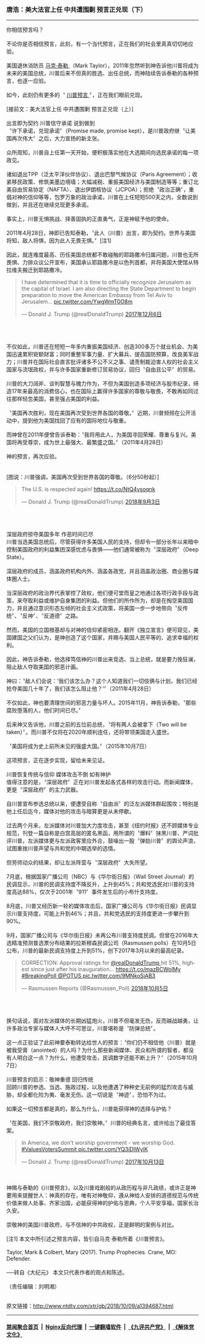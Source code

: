 ### 唐浩：美大法官上任 中共遭围剿 预言正兑现（下）
------------------------

<div class="wysiwyg">
 你相信预言吗？
 <br/>
 <br/>
 不论你是否相信预言，此刻，有一个当代预言，正在我们的社会里真真切切地应验。
 <br/>
 <br/>
 美国退休消防员
 <a href="http://www.ntdtv.com/xtr/gb/articlelistbytag_马克‧泰勒.html" target="_blank">
  马克‧泰勒
 </a>
 （Mark Taylor），2011年忽然听到神告诉他川普将成为未来的美国总统，川普后来不但真的胜选、出任总统，而神陆续告诉泰勒的各种预言，也逐一应验。
 <br/>
 <br/>
 如今，此刻仍有更多的〝
 <a href="http://www.ntdtv.com/xtr/gb/articlelistbytag_川普预言.html" target="_blank">
  川普预言
 </a>
 〞，正在我们眼前兑现。
 <br/>
 <br/>
 [接前文：美大法官上任 中共遭围剿 预言正兑现（上）]
 <br/>
 <br/>
 出言即为契约 川普信守承诺 说到做到
 <br/>
 〝许下承诺，兑现承诺〞（Promise made, promise kept），是川普政府继〝让美国再次伟大〞之后，大力宣扬的新主张。
 <br/>
 <br/>
 众所周知，川普自上任第一天开始，便积极落实他在大选期间向选民承诺的每一项政见。
 <br/>
 <br/>
 诸如退出TPP（泛太平洋伙伴协议）、退出巴黎气候协议（Paris Agreement）；收紧移民政策、修筑美墨边境墙；大幅减税、重振美国经济与美国制造等等；重订北美自由贸易协定（NAFTA）、退出伊朗核协议（JCPOA）；拒绝〝政治正确〞，重倡对神的信仰等等，包罗万象的政治承诺，川普在上任短短500天之内，全数说到做到，并且还在继续兑现更多承诺。
 <br/>
 <br/>
 事实上，川普无惧挑战、择善固执的正直勇气，正是神赋予他的使命。
 <br/>
 <br/>
 2011年4月28日，神即已告知泰勒，〝此人（川普）出言，即为契约。世界与美国将知，敌人将惧，因为此人无畏无惧。〞[注1]
 <br/>
 <br/>
 因此，就连难度最高、历任美国总统都不敢碰触的耶路撒冷归属问题，川普也无所畏惧、力排众议公开宣布，美国承认耶路撒冷是以色列首都，并将美国大使馆从特拉维夫搬迁到耶路撒冷。
 <br/>
 <blockquote class="twitter-tweet" data-lang="zh-cn">
  <p dir="ltr" lang="en">
   I have determined that it is time to officially recognize Jerusalem as the capital of Israel. I am also directing the State Department to begin preparation to move the American Embassy from Tel Aviv to Jerusalem...
   <a href="https://t.co/YwgWmT0O8m">
    pic.twitter.com/YwgWmT0O8m
   </a>
  </p>
  — Donald J. Trump (@realDonaldTrump)
  <a href="https://twitter.com/realDonaldTrump/status/938517073508163584?ref_src=twsrc%5Etfw">
   2017年12月6日
  </a>
 </blockquote>
 <br/>
 <div style="clear:both;display:block;">
 </div>
 <br/>
 <br/>
 不仅如此，川普还在短短一年多内重振美国经济、创造300多万个就业机会、为美国迅速累积钜额财富；同时重整军事力量、扩大募兵、提高国防预算，改良美军战力；川普并在国际社会直言批评诸多不公不义之事、谴责制裁迫害人权的社会主义国家与流氓政权，并与许多国家重新修订贸易协议，回归〝自由且公平〞的贸易。
 <br/>
 <br/>
 川普的大刀阔斧、谈判智慧与魄力作为，不但为美国创造多项经济与股市纪录，缔造17年来最高的消费信心，也在国际上赢得许多国家的尊敬与敬畏，不敢再如同过往那样轻忽美国，甚至强占美国的利益。
 <br/>
 <br/>
 〝美国再次胜利，现在美国再次受到世界各国的尊敬。〞近期，川普频频在公开活动中，提到他为美国找回了应有的国际地位与敬重。
 <br/>
 <br/>
 而神曾在2011年便曾告诉泰勒：〝我将用此人，为美国寻回荣耀、尊重与复兴。美国将再受尊崇，成为世上最强大、最繁盛之国。〞（2011年4月28日）
 <br/>
 <br/>
 神的预言，再次应验。
 <br/>
 <br/>
 <br/>
 [图说：川普强调，美国再次受到世界各国的尊敬。（6分50秒起）]
 <br/>
 <blockquote class="twitter-tweet" data-lang="zh-cn">
  <p dir="ltr" lang="en">
   The U.S. is respected again!
   <a href="https://t.co/NtQ4vsoqnk">
    https://t.co/NtQ4vsoqnk
   </a>
  </p>
  — Donald J. Trump (@realDonaldTrump)
  <a href="https://twitter.com/realDonaldTrump/status/1036672676801196036?ref_src=twsrc%5Etfw">
   2018年9月3日
  </a>
 </blockquote>
 <br/>
 <div style="clear:both;display:block;">
 </div>
 <br/>
 <br/>
 深层政府掠夺美国多年 作恶时间已尽
 <br/>
 川普当选美国总统后，尽管获得许多美国人民的支持，但却令一部分长年以来暗中控制美国政府的利益集团深感忧虑与畏惧——他们通常被称为〝深层政府〞（Deep State）。
 <br/>
 <br/>
 深层政府的成员，涵盖政府机构内外、涵盖各政党，并且涵盖政治圈、商业圈与媒体圈人士。
 <br/>
 <br/>
 当深层政府的政治界代表掌控了政权，他们便可堂而皇之地通过各项行政手段与政策，来夺取利益或维护自身集团的利益。但他们的所作所为，却是在掏空美国国力，并且通过意识形态左倾的社会主义式政策，将美国一步一步地带向〝反传统〞、〝反神〞、〝反道德〞之路。
 <br/>
 <br/>
 然而，美国的立国根基却与对神的信仰紧密相连。翻开《独立宣言》便可窥见，美国建国之父们认为，是神创造了这个国家，并赐与美国人民平等的、追求幸福的权利。
 <br/>
 <br/>
 因此，神告诉泰勒，他选择笃信神的川普出来竞选、当上总统，就是要力挽狂澜，阻止敌人夺取美国的邪恶计画。
 <br/>
 <br/>
 神曰：〝敌人们会说：‘我们该怎么办？这个人知道我们一切伎俩与计划，我们已经抢夺美国几十年了，我们该怎么阻止他？’〞（2011年4月28日）
 <br/>
 <br/>
 不仅如此，神也要清理世间的邪恶力量与坏人。2015年11月，神告诉泰勒，〝那些腐败堕落的人，他们时间已尽。〞
 <br/>
 <br/>
 后来神又告诉他，川普之前的五位前总统，〝将有两人会被拿下（Two will be taken）〞。而川普不仅将在2020年顺利连任，还将带领美国走入盛世。
 <br/>
 <br/>
 〝美国将成为史上前所未见的强盛大国。〞（2015年10月7日）
 <br/>
 <br/>
 这项预言，正在逐步实现，留给未来见证。
 <br/>
 <br/>
 川普恢复传统与信仰 媒体攻击不倒 如有神护
 <br/>
 值得注意的是，〝深层政府〞正在对川普发起各式各样的攻击行动。而新闻媒体，更是〝深层政府〞的主力武器。
 <br/>
 <br/>
 自川普宣布参选总统以来，便遭受自称〝自由派〞的泛左派媒体群起围攻；特别是他上任后迄今，媒体对他的攻击与暗算更是从未停歇。
 <br/>
 <br/>
 过去两个月来，左派媒体对川普加大力度攻击，甚至《纽约时报》还不顾媒体专业规范，刊登一篇自称是白宫高层的匿名黑函，用所谓的〝爆料〞抹黑川普、严词批评川普。左派媒体更与左派政客里应外合，鼓噪出一股〝弹劾川普〞的舆论声浪，试图重挫川普声望与共和党的中期选举的选情。
 <br/>
 <br/>
 但劳师动众的结果，却让左派阵营与〝深层政府〞大失所望。
 <br/>
 <br/>
 7月底，根据国家广播公司（NBC）与《华尔街日报》（Wall Street Journal）的民调显示，川普的民调支持度不降反升，上升到45%；共和党选民对川普的支持度高达88%，仅次于2001年〝911〞事件发生后的小布什支持度。
 <br/>
 <br/>
 8月底，川普又经历新一轮的媒体攻击后，国家广播公司与《华尔街日报》民调显示川普支持度，可能上升到46%；并且，共和党选民的支持度更进一步攀升到90%。
 <br/>
 <br/>
 9月，国家广播公司与《华尔街日报》未再公布川普支持度民调。但曾在2016年大选精准预测普选票分布结果的拉斯穆森民调公司（Rasmussen polls）在10月5日公布，川普的最新民调支持度上升到51%，创下2017年3月以来的最高纪录。
 <br/>
 <blockquote class="twitter-tweet" data-lang="zh-cn">
  <p dir="ltr" lang="en">
   CORRECTION: Approval ratings for
   <a href="https://twitter.com/realDonaldTrump?ref_src=twsrc%5Etfw">
    @realDonaldTrump
   </a>
   hit 51%, highest since just after his inauguration...
   <a href="https://t.co/mazBCWoIMy">
    https://t.co/mazBCWoIMy
   </a>
   <a href="https://twitter.com/hashtag/BreakingPoll?src=hash&amp;ref_src=twsrc%5Etfw">
    #BreakingPoll
   </a>
   <a href="https://twitter.com/POTUS?ref_src=twsrc%5Etfw">
    @POTUS
   </a>
   <a href="https://t.co/9MNkoSiAB3">
    pic.twitter.com/9MNkoSiAB3
   </a>
  </p>
  — Rasmussen Reports (@Rasmussen_Poll)
  <a href="https://twitter.com/Rasmussen_Poll/status/1048211099005411334?ref_src=twsrc%5Etfw">
   2018年10月5日
  </a>
 </blockquote>
 <br/>
 <div style="clear:both;display:block;">
 </div>
 <br/>
 <br/>
 换句话说，面对左派媒体的长期凶猛炮火，川普不但毫发无伤，反而越战越勇，让许多政治专家与媒体人大呼不可思议，川普堪称是〝防弹总统〞。
 <br/>
 <br/>
 这一点正验证了此前神要泰勒转达给世人的预言：〝你们仍不相信他（川普）就是被我受膏（anointed）的人吗？为什么那些新闻媒体、民众和所谓的智者，都没有人明白这一点？为什么，他遭受攻击，民调数字还能不断上升？〞（2015年10月7日）
 <br/>
 <br/>
 川普预言的启示：敬神重德 回归传统
 <br/>
 回顾川普的参选、当选、施政过程，以及他遭遇了种种史无前例的猛烈攻击与威胁，却全都化险为夷、毫发无伤。这一切说是〝神迹〞，恐怕不为过。
 <br/>
 <br/>
 如果这一切预言都是真的，那么为什么，川普能获得神的选择与护佑？
 <br/>
 <br/>
 〝在美国，我们不崇敬政府，我们崇敬神。〞川普的经典名言，或许给出了最佳答案。
 <br/>
 <blockquote class="twitter-tweet" data-lang="zh-cn">
  <p dir="ltr" lang="en">
   In America, we don't worship government - we worship God.
   <a href="https://twitter.com/hashtag/ValuesVotersSummit?src=hash&amp;ref_src=twsrc%5Etfw">
    #ValuesVotersSummit
   </a>
   <a href="https://t.co/YQ3iDlWylK">
    pic.twitter.com/YQ3iDlWylK
   </a>
  </p>
  — Donald J. Trump (@realDonaldTrump)
  <a href="https://twitter.com/realDonaldTrump/status/918885859230875649?ref_src=twsrc%5Etfw">
   2017年10月13日
  </a>
 </blockquote>
 <br/>
 <div style="clear:both;display:block;">
 </div>
 <br/>
 神赐与泰勒的《川普预言》，以及川普戏剧般的从政历程与非凡政绩，或许正是神要用来提醒世人：神真的存在，唯有对神敬仰，遵从神给人安排的道德规范与传统价值来做人处事、齐家治国，必能获得神的护佑与恩典，个人平安享福，国家长治久安。
 <br/>
 <br/>
 崇敬神的美国川普政府，与不信神的中共政权，正是鲜明的案例与对比。
 <br/>
 <br/>
 [注1] 本文中所引述之预言内容，皆引自马克‧泰勒所着《川普预言》。
 <br/>
 <br/>
 Taylor, Mark &amp; Colbert, Mary (2017). Trump Prophecies. Crane, MO: Defender.
 <br/>
 <br/>
 ──转自《大纪元》 本文只代表作者的观点和陈述。
 <br/>
 <br/>
 （责任编辑：刘明湘）
</div>

<br/>原文链接：http://www.ntdtv.com/xtr/gb/2018/10/09/a1394687.html


------------------------
#### [禁闻聚合首页](https://github.com/gfw-breaker/banned-news/blob/master/README.md) &nbsp;|&nbsp; [Nginx反向代理](https://github.com/gfw-breaker/open-proxy/blob/master/README.md) &nbsp;|&nbsp; [一键翻墙软件](https://github.com/gfw-breaker/nogfw/blob/master/README.md) &nbsp;|&nbsp; [《九评共产党》](https://github.com/gfw-breaker/9ping.md/blob/master/README.md#九评之一评共产党是什么) &nbsp;|&nbsp; [《解体党文化》](https://github.com/gfw-breaker/jtdwh.md/blob/master/README.md#绪论)